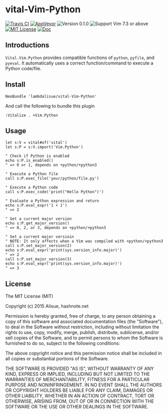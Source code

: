 vital-Vim-Python
==============================================================================
[![Travis CI](https://img.shields.io/travis/lambdalisue/vital-Vim-Python/master.svg?style=flat-square&label=Travis%20CI)](https://travis-ci.org/lambdalisue/vital-Vim-Python) [![AppVeyor](https://img.shields.io/appveyor/ci/lambdalisue/vital-Vim-Python/master.svg?style=flat-square&label=AppVeyor)](https://ci.appveyor.com/project/lambdalisue/vital-Vim-Python/branch/master) ![Version 0.1.0](https://img.shields.io/badge/version-0.1.0-yellow.svg?style=flat-square) ![Support Vim 7.3 or above](https://img.shields.io/badge/support-Vim%207.3%20or%20above-yellowgreen.svg?style=flat-square) [![MIT License](https://img.shields.io/badge/license-MIT-blue.svg?style=flat-square)](LICENSE) [![Doc](https://img.shields.io/badge/doc-%3Ah%20vital--Vim--Python-orange.svg?style=flat-square)](doc/vital-vim-python.txt)


Introductions
-------------------------------------------------------------------------------
`Vital.Vim.Python` provides compatible functions of `python`, `pyfile`, and `pyeval`.
It automatically uses a correct function/command to execute a Python code/file.

Install
-------------------------------------------------------------------------------

```vim
NeoBundle 'lambdalisue/vital-Vim-Python'
```

And call the following to bundle this plugin

```vim
:Vitalize . +Vim.Python
```

Usage
-------------------------------------------------------------------------------

```vim
let s:V = vital#of('vital')
let s:P = s:V.import('Vim.Python')

" Check if Python is enabled
echo s:P.is_enabled()
" => 0 or 1, depends on +python/+python3

" Execute a Python file
call s:P.exec_file('your/python/file.py')

" Execute a Python code
call s:P.exec_code('print("Hello Python")')

" Evaluate a Python expression and return
echo s:P.eval_expr('1 + 1')
" => 2

" Get a current major version
echo s:P.get_major_version()
" => 0, 2, or 3, depends on +python/+python3

" Set a current major versioin
" NOTE: It only affects when a Vim was compiled with +python/+python3
call s:P.set_major_version(2)
echo s:P.eval_expr('print(sys.version_info.major)')
" => 2
call s:P.set_major_version(3)
echo s:P.eval_expr('print(sys.version_info.major)')
" => 3
```

License
-------------------------------------------------------------------------------
The MIT License (MIT)

Copyright (c) 2015 Alisue, hashnote.net

Permission is hereby granted, free of charge, to any person obtaining a copy
of this software and associated documentation files (the "Software"), to deal
in the Software without restriction, including without limitation the rights
to use, copy, modify, merge, publish, distribute, sublicense, and/or sell
copies of the Software, and to permit persons to whom the Software is
furnished to do so, subject to the following conditions:

The above copyright notice and this permission notice shall be included in
all copies or substantial portions of the Software.

THE SOFTWARE IS PROVIDED "AS IS", WITHOUT WARRANTY OF ANY KIND, EXPRESS OR
IMPLIED, INCLUDING BUT NOT LIMITED TO THE WARRANTIES OF MERCHANTABILITY,
FITNESS FOR A PARTICULAR PURPOSE AND NONINFRINGEMENT. IN NO EVENT SHALL THE
AUTHORS OR COPYRIGHT HOLDERS BE LIABLE FOR ANY CLAIM, DAMAGES OR OTHER
LIABILITY, WHETHER IN AN ACTION OF CONTRACT, TORT OR OTHERWISE, ARISING FROM,
OUT OF OR IN CONNECTION WITH THE SOFTWARE OR THE USE OR OTHER DEALINGS IN
THE SOFTWARE.
